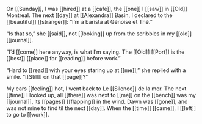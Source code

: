 On [[Sunday]], I was [[hired]] at a [[café]], the [[one]] I [[saw]] in [[Old]] Montreal. The next [[day]] at [[Alexandra]] Basin, I declared to the [[beautiful]] [[stranger]]: “I’m a barista at Génoise et Thé.”

“Is that so,” she [[said]], not [[looking]] up from the scribbles in my [[old]] [[journal]].

“I’d [[come]] here anyway, is what I’m saying. The [[Old]] [[Port]] is the [[best]] [[place]] for [[reading]] before work.”

“Hard to [[read]] with your eyes staring up at [[me]],” she replied with a smile. “[[Still]] on that [[page]]?”

My ears [[feeling]] hot, I went back to Le [[Silence]] de la mer. The next [[time]] I looked up, all [[there]] was next to [[me]] on the [[bench]] was my [[journal]], its [[pages]] [[flapping]] in the wind. Dawn was [[gone]], and was not mine to find til the next [[day]]. When the [[time]] [[came]], I [[left]] to go to [[work]].
